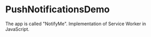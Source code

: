 # PushNotificationsDemo
The app is called "NotifyMe". Implementation of Service Worker in JavaScript.
